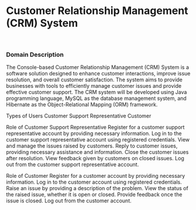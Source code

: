 <h1>Customer Relationship Management (CRM) System</h1>
</br>
<h3>Domain Description</h3>
The Console-based Customer Relationship Management (CRM) System is a software solution designed to enhance customer interactions, improve issue resolution, and overall customer satisfaction. The system aims to provide businesses with tools to efficiently manage customer issues and provide effective customer support. The CRM system will be developed using Java programming language, MySQL as the database management system, and Hibernate as the Object-Relational Mapping (ORM) framework.

Types of Users
Customer Support Representative
Customer

Role of Customer Support Representative
Register for a customer support representative account by providing necessary information.
Log in to the customer support representative account using registered credentials.
View and manage the issues raised by customers.
Reply to customer issues, providing necessary assistance and information.
Close the customer issues after resolution.
View feedback given by customers on closed issues.
Log out from the customer support representative account.

Role of Customer
Register for a customer account by providing necessary information.
Log in to the customer account using registered credentials.
Raise an issue by providing a description of the problem.
View the status of the raised issue, whether it is open or closed.
Provide feedback once the issue is closed.
Log out from the customer account.


